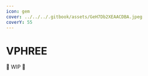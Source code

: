 ```yaml
---
icon: gem
cover: ../../../.gitbook/assets/GeH7Db2XEAACDBA.jpeg
coverY: 55
---
```


# VPHREE

🚧 WIP 🚧
